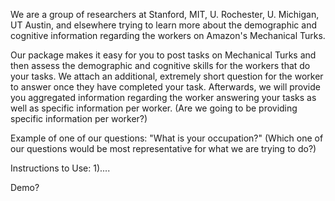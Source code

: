 We are a group of researchers at Stanford, MIT, U. Rochester, U. Michigan, UT Austin, and elsewhere trying to learn more about the demographic and cognitive information regarding the workers on Amazon's Mechanical Turks. 

Our package makes it easy for you to post tasks on Mechanical Turks and then assess the demographic and cognitive skills for the workers that do your tasks. We attach an additional, extremely short question for the worker to answer once they have completed your task. Afterwards, we will provide you aggregated information regarding the worker answering your tasks as well as specific information per worker. (Are we going to be providing specific information per worker?)

Example of one of our questions:
"What is your occupation?" (Which one of our questions would be most representative for what we are trying to do?)

Instructions to Use:
1)....

Demo?

